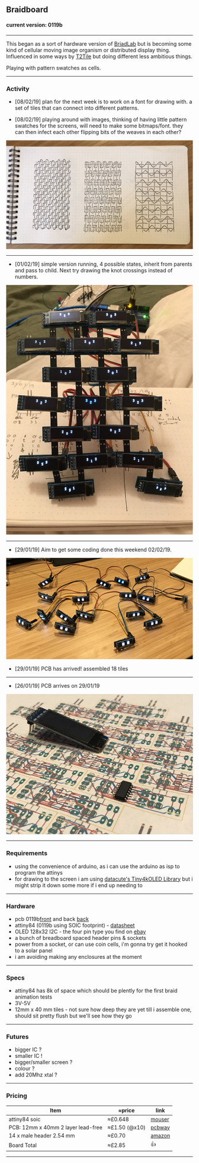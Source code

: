## Braidboard
#### current version: 0119b

<hr>

This began as a sort of hardware version of [BriadLab](https://github.com/isaac-art/BraidLab) but is becoming some kind of cellular moving image organism or distributed display thing.
Influenced in some ways by [T2Tile](https://www.youtube.com/channel/UC1M91QuLZfCzHjBMEKvIc-A) but doing different less ambitious things.

Playing with pattern swatches as cells.

<hr>

### Activity

- [08/02/19] plan for the next week is to work on a font for drawing with. a set of tiles that can connect into different patterns.

- [08/02/19] playing around with images, thinking of having little pattern swatches for the screens, will need to make some bitmaps/font. they can then infect each other flipping bits of the weaves in each other? 

![drawings](https://raw.githubusercontent.com/isaac-art/Braidboard/master/SKETCHBOOK/020219_080219/marker.jpeg)

<hr>

- [01/02/19] simple version running, 4 possible states, inherit from parents and pass to child. Next try drawing the knot crossings instead of numbers.

![first tests](https://raw.githubusercontent.com/isaac-art/Braidboard/master/PHOTOS/300119_010219/marker.jpg)

<hr>

- [29/01/19] Aim to get some coding done this weekend 02/02/19.

![assembled img](https://raw.githubusercontent.com/isaac-art/Braidboard/master/PHOTOS/260119_290119/IMG_2956.jpg)

- [29/01/19] PCB has arrived! assembled 18 tiles

<hr>

- [26/01/19] PCB arrives on 29/01/19

![plan img](https://raw.githubusercontent.com/isaac-art/Braidboard/master/PHOTOS/020119_250119/Image.jpeg)

<hr>


### Requirements
* using the convenience of arduino, as i can use the arduino as isp to program the attinys
* for drawing to the screen i am using [datacute's Tiny4kOLED Library](https://github.com/datacute/Tiny4kOLED/) but i might strip it down some more if i end up needing to

<hr>


### Hardware
* pcb 0119b[front](https://github.com/isaac-art/Braidboard/blob/master/BOARD/0119b/braidboard_front.png) and back [back](https://github.com/isaac-art/Braidboard/blob/master/BOARD/0119b/braidboard_back.png)
* attiny84 (0119b using SOIC footprint) - [datasheet](http://ww1.microchip.com/downloads/en/DeviceDoc/8006S.pdf)
* OLED 128x32 I2C - the four pin type you find on [ebay](https://www.ebay.co.uk/itm/IIC-I2C-0-91-128x32-white-OLED-LCD-Display-Module-3-3v-5v-For-Arduino-PIC-HC/173751114146?hash=item28745f99a2:g:lKYAAOSwu05bQsUy:rk:1:pf:1&frcectupt=true)
* a bunch of breadboard spaced header pins & sockets
* power from a socket, or can use coin cells, i'm gonna try get it hooked to a solar panel
* i am avoiding making any enclosures at the moment

<hr>

### Specs
* attiny84 has 8k of space which should be plently for the first braid animation tests
* 3V-5V
* 12mm x 40 mm tiles - not sure how deep they are yet till i assemble one, should sit pretty flush but we'll see how they go

<hr>

### Futures
* bigger IC ?
* smaller IC !
* bigger/smaller screen ?
* colour ?
* add 20Mhz xtal ?

<hr>

### Pricing

| Item | ≈price | link |
|------|--------|------|
| attiny84 soic | ≈£0.648 | [mouser](https://www.mouser.co.uk/_/?Keyword=attiny84&FS=True) |
| PCB: 12mm x 40mm 2 layer  lead-free | ≈£1.50 (@x10) | [pcbway](https://www.pcbway.com/project/shareproject/Braidboard_0119b.html) |
| 14 x male header 2.54 mm | ≈£0.70 | [amazon](https://www.amazon.co.uk/Pack-Single-2-54-Header-Connector/dp/B06XR8CV8P/ref=pd_sbs_23_3?_encoding=UTF8&pd_rd_i=B06XR8CV8P&pd_rd_r=c2677cbc-2190-11e9-9f02-2dcfb0cd6a52&pd_rd_w=iPidB&pd_rd_wg=ruh13&pf_rd_p=18edf98b-139a-41ee-bb40-d725dd59d1d3&pf_rd_r=H0YAFN7391P4WH151Q0J&psc=1&refRID=H0YAFN7391P4WH151Q0J) |
| Board Total | ≈£2.85 | 👍 |


<hr>
